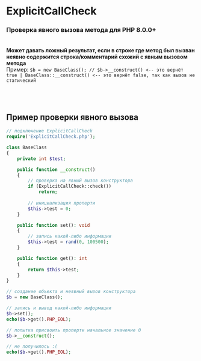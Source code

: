 # ExplicitCallCheck
### Проверка явного вызова метода для PHP 8.0.0+<br><br>

**Может давать ложный результат, если в строке где метод был вызван неявно содержится строка/комментарий схожий с явным вызовом метода**<br>
Пример: `$b = new BaseClass(); // $b->__construct() <-- это вернёт true | BaseClass::__construct() <-- это вернёт false, так как вызов не статический`

<br><br>
## Пример проверки явного вызова
```php
// подключение ExplicitCallCheck
require('ExplicitCallCheck.php');

class BaseClass
{
    private int $test;

    public function __construct()
    {
        // проверка на явный вызов конструктора
        if (ExplicitCallCheck::check())
            return;
        
        // инициализация проперти
        $this->test = 0;
    }

    public function set(): void
    {
        // запись какой-либо информации
        $this->test = rand(0, 100500);
    }

    public function get(): int
    {
        return $this->test;
    }
}

// создание объекта и неявный вызов конструктора
$b = new BaseClass();

// запись и вывод какой-либо информации
$b->set();
echo($b->get().PHP_EOL);

// попытка присвоить проперти начальное значение 0
$b->__construct();

// не получилось :(
echo($b->get().PHP_EOL);
```
